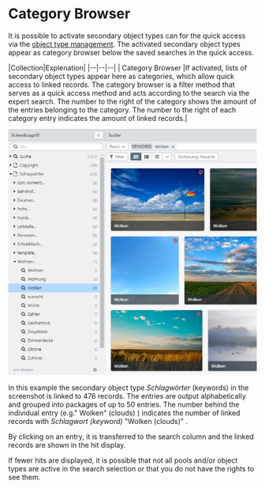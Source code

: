 # Category Browser

It is possible to activate secondary object types can for the quick access via the [object type management](/webfrontend/rightsmanagement/objecttypes/objecttypes.html). The activated secondary object types appear as category browser below the saved searches in the quick access.

|Collection|Explenation|
|--|--|--|
|<i class="fa fa-file-o"></i> Category Browser |If activated, lists of secondary object types appear here as categories, which allow quick access to linked records. The category browser is a filter method that serves as a quick access method and acts according to the search via the expert search. The number to the right of the category shows the amount of the entries belonging to the category. The number to the right of each category entry indicates the amount of linked records.|

![](quick_category_de2.jpg)

In this example the secondary object type _Schlagwörter_ (keywords) in the screenshot is linked to 476 records. The entries are output alphabetically and grouped into packages of up to 50 entries. The number behind the individual entry (e.g."<i class="fa-search"></i> Wolken" (clouds) ) indicates the number of linked records with _Schlagwort (keyword)_ "Wolken (clouds)" . 

By clicking on an entry, it is transferred to the search column and the linked records are shown in the hit display.

If fewer hits are displayed, it is possible that not all pools and/or object types are active in the search selection or that you do not have the rights to see them.
